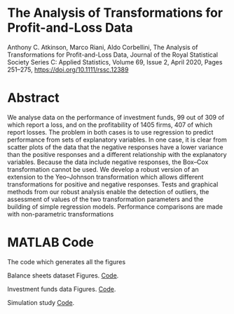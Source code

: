 
# The Analysis of Transformations for Profit-and-Loss Data

Anthony C. Atkinson, Marco Riani, Aldo Corbellini, The Analysis of Transformations for Profit-and-Loss Data, Journal of the Royal Statistical Society Series C: Applied Statistics, Volume 69, Issue 2, April 2020, Pages 251–275, https://doi.org/10.1111/rssc.12389

# Abstract
We analyse data on the performance of investment funds, 99 out of 309 of which report a loss, and on the profitability of 1405 firms, 407 of which report losses. The problem in both cases is to use regression to predict performance from sets of explanatory variables. In one case, it is clear from scatter plots of the data that the negative responses have a lower variance than the positive responses and a different relationship with the explanatory variables. Because the data include negative responses, the Box–Cox transformation cannot be used. We develop a robust version of an extension to the Yeo–Johnson transformation which allows different transformations for positive and negative responses. Tests and graphical methods from our robust analysis enable the detection of outliers, the assessment of values of the two transformation parameters and the building of simple regression models. Performance comparisons are made with non-parametric transformations

# MATLAB Code

The code which generates all the figures


Balance sheets dataset Figures. [Code](https://github.com/UniprJRC/FSDApapers/blob/main/ARC2020/figuresAR2019InvFunds.m).

Investment funds data Figures. [Code](https://github.com/UniprJRC/FSDApapers/blob/main/ARC2020/FiguresAR2019BalanceSheets.m).

Simulation study [Code](https://github.com/UniprJRC/FSDApapers/blob/main/ARC2020/simstudyAR2019.m).


